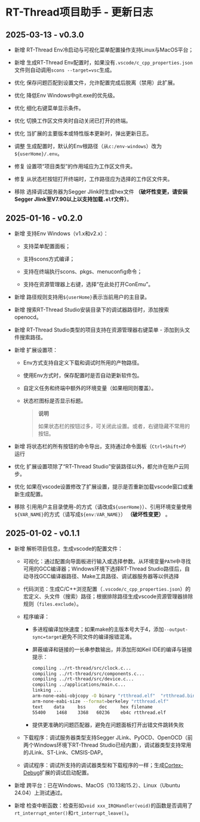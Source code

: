 # RT-Thread项目助手 - 更新日志

## 2025-03-13 - v0.3.0

- 新增 RT-Thread Env冷启动与可视化菜单配置操作支持Linux与MacOS平台；

- 新增 生成RT-Thread Env配置时，如果没有`.vscode/c_cpp_properties.json`文件则自动调用`scons --target=vsc`生成。

- 优化 保存问题匹配到设置文件，允许配置完成后脱离（禁用）此扩展。

- 优化 降低Env Windows中git.exe的优先级。

- 优化 细化右键菜单显示条件。

- 优化 切换工作区文件夹时自动关闭已打开的终端。

- 优化 当扩展的主要版本或特性版本更新时，弹出更新日志。

- 调整 生成配置时，默认的Env根路径（从`c:/env-windows`）改为`${userHome}/.env`。

- 修复 设置项“项目类型”的作用域应为工作区文件夹。

- 修复 从状态栏按钮打开终端时，工作路径应为选择的工作区文件夹。

- 移除 选择调试服务器为Segger Jlink时生成hex文件 **（破坏性变更，请安装Segger Jlink至V7.90以上以支持加载`.elf`文件）**。

## 2025-01-16 - v0.2.0

- 新增 支持Env Windows（v1.x和v2.x）：

  - 支持菜单配置面板；

  - 支持scons方式编译；

  - 支持在终端执行scons、pkgs、menuconfig命令；

  - 支持在资源管理器上右键，选择“在此处打开ConEmu”。

- 新增 路径规则支持用`${userHome}`表示当前用户的主目录。

- 新增 搜索RT-Thread Studio安装目录下的调试器路径时，添加搜索openocd。

- 新增 RT-Thread Studio类型的项目支持在资源管理器右键菜单 - 添加到头文件搜索路径。

- 新增 扩展设置项：

  - Env方式支持自定义下载和调试时所用的产物路径。

  - 使用Env方式时，保存配置时是否自动更新软件包。

  - 自定义任务和终端中额外的环境变量（如果相同则覆盖）。

  - 状态栏图标是否显示标题。

      > **说明**
      >
      > 如果状态栏的按钮过多，可关闭此设置。或者，右键隐藏不常用的按钮。

- 新增 将状态栏的所有按钮的命令导出，支持通过命令面板（`Ctrl+Shift+P`）运行

- 优化 扩展设置项除了“RT-Thread Studio”安装路径以外，都允许在账户云同步。

- 优化 如果在vscode设置修改了扩展设置，提示是否重新加载vscode窗口或重新生成配置。

- 移除 引用用户主目录使用`~`的方式（请改成`${userHome}`）、引用环境变量使用`${VAR_NAME}`的方式（请写成`${env:VAR_NAME}`） **（破坏性变更）** 。

## 2025-01-02 - v0.1.1

- 新增 解析项目信息，生成vscode的配置文件：

  - 可视化：通过配置向导面板进行输入或选择参数。从环境变量`PATH`中寻找可用的GCC编译器；Windows环境下选择RT-Thread Studio路径后，自动寻找GCC编译器路径、Make工具路径、调试器服务器等以供选择

  - 代码浏览：生成C/C++浏览配置（`.vscode/c_cpp_properties.json`）的宏定义、头文件（搜索）路径；根据排除路径生成vscode资源管理器排除规则（`files.exclude`）。

  - 程序编译：

    - 多进程编译加快速度；如果make的主版本号大于4，添加`--output-sync=target`避免不同文件的编译报错混淆。

    - 屏蔽编译和链接的一长串参数输出，并添加形如Keil IDE的编译与链接提示：

      ```sh
      compiling ../rt-thread/src/clock.c...
      compiling ../rt-thread/src/components.c...
      compiling ../rt-thread/src/device.c...
      compiling ../applications/main.c...
      linking ...
      arm-none-eabi-objcopy -O binary "rtthread.elf"  "rtthread.bin"
      arm-none-eabi-size --format=berkeley "rtthread.elf"
      text    data     bss     dec     hex filename
      55400    1468    3368   60236    eb4c rtthread.elf
      ```

    - 提供更准确的问题匹配器，避免在问题面板打开出错文件跳转失败

  - 下载程序：调试服务器类型支持Segger JLink、PyOCD、OpenOCD（前两个Windows环境下RT-Thread Studio已经内置），调试器类型支持常用的JLink、ST-Link、CMSIS-DAP。

  - 调试程序：调试所支持的调试器类型和下载程序的一样；生成[Cortex-Debug](https://marketplace.visualstudio.com/items?itemName=marus25.cortex-debug)扩展的调试启动配置。

- 新增 跨平台：已在Windows、MacOS（10.13和15.2）、Linux（Ubuntu 24.04）上测试通过。

- 新增 检查中断函数：检查形如`void xxx_IRQHandler(void)`的函数是否调用了`rt_interrupt_enter()`和`rt_interrupt_leave()`。
